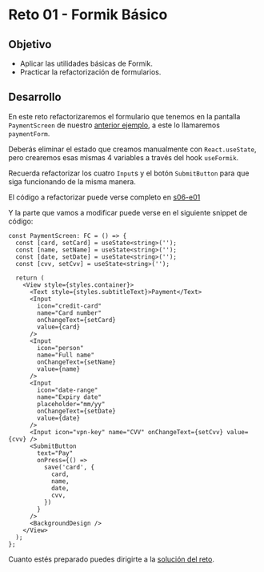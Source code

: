 # Reto 01 - Formik Básico

## Objetivo

- Aplicar las utilidades básicas de Formik.
- Practicar la refactorización de formularios.

## Desarrollo

En este reto refactorizaremos el formulario que tenemos en la pantalla `PaymentScreen` de nuestro [anterior ejemplo](./../Ejemplo-01), a este lo llamaremos `paymentForm`.

Deberás eliminar el estado que creamos manualmente con `React.useState`, pero crearemos esas mismas 4 variables a través del hook `useFormik`.

Recuerda refactorizar los cuatro `Input`s y el botón `SubmitButton` para que siga funcionando de la misma manera.

El código a refactorizar puede verse completo en [s06-e01](https://github.com/SantiagoSiordia/ExampleApp/blob/s06-e01/App.tsx)

Y la parte que vamos a modificar puede verse en el siguiente snippet de código:

```tsx
const PaymentScreen: FC = () => {
  const [card, setCard] = useState<string>('');
  const [name, setName] = useState<string>('');
  const [date, setDate] = useState<string>('');
  const [cvv, setCvv] = useState<string>('');

  return (
    <View style={styles.container}>
      <Text style={styles.subtitleText}>Payment</Text>
      <Input
        icon="credit-card"
        name="Card number"
        onChangeText={setCard}
        value={card}
      />
      <Input
        icon="person"
        name="Full name"
        onChangeText={setName}
        value={name}
      />
      <Input
        icon="date-range"
        name="Expiry date"
        placeholder="mm/yy"
        onChangeText={setDate}
        value={date}
      />
      <Input icon="vpn-key" name="CVV" onChangeText={setCvv} value={cvv} />
      <SubmitButton
        text="Pay"
        onPress={() =>
          save('card', {
            card,
            name,
            date,
            cvv,
          })
        }
      />
      <BackgroundDesign />
    </View>
  );
};
```

Cuanto estés preparado puedes dirigirte a la [solución del reto](./solucion.md).